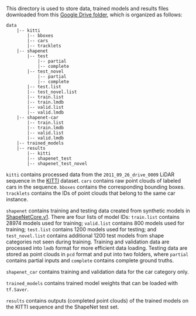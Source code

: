 This directory is used to store data, trained models and results files downloaded from this [Google Drive folder](https://drive.google.com/open?id=1Af9igOStb6O9YHwjYHOwR0qW4uP3zLA6), which is organized as follows:
```
data
    |-- kitti
        |-- bboxes
        |-- cars
        |-- tracklets
    |-- shapenet
        |-- test
            |-- partial
            |-- complete
        |-- test_novel
            |-- partial
            |-- complete
        |-- test.list
        |-- test_novel.list
        |-- train.list
        |-- train.lmdb
        |-- valid.list
        |-- valid.lmdb
    |-- shapenet-car
        |-- train.list
        |-- train.lmdb
        |-- valid.list
        |-- valid.lmdb
    |-- trained_models
    |-- results
        |-- kitti
        |-- shapenet_test
        |-- shapenet_test_novel
```
`kitti` contains processed data from the `2011_09_26_drive_0009` LiDAR sequence in the [KITTI](http://www.cvlibs.net/datasets/kitti/raw_data.php) dataset. `cars` contains raw point clouds of labeled cars in the sequence. `bboxes` contains the corresponding bounding boxes. `tracklets` contains the IDs of point clouds that belong to the same car instance.

`shapenet` contains training and testing data created from synthetic models in [ShapeNetCore.v1](https://shapenet.org). There are four lists of model IDs: `train.list` contains 28974 models used for training; `valid.list` contains 800 models used for training; `test.list` contains 1200 models used for testing; and `test_novel.list` contains additional 1200 test models from shape categories not seen during training. Training and validation data are processed into `lmdb` format for more efficient data loading. Testing data are stored as point clouds in `pcd` format and put into two folders, where `partial` contains partial inputs and `complete` contains complete ground truths.

`shapenet_car` contains training and validation data for the car category only.

`trained_models` contains trained model weights that can be loaded with `tf.Saver`.

`results` contains outputs (completed point clouds) of the trained models on the KITTI sequence and the ShapeNet test set.